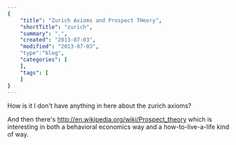 ```yaml
---
{
    "title": "Zurich Axioms and Prospect THeory",
    "shortTitle": "zurich",
    "summary": ".",
    "created": "2013-07-03",
    "modified": "2013-07-03",
    "type":"blog",
    "categories": [
    ],
    "tags": [
    ]
}
---
```

How is it I don't have anything in here about the zurich axioms?

And then there's <http://en.wikipedia.org/wiki/Prospect_theory> which is interesting in both a behavioral economics way and a how-to-live-a-life kind of way.
